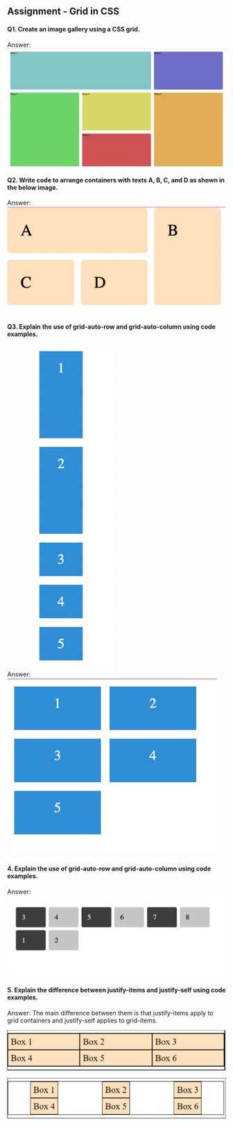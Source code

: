 ## Assignment - Grid in CSS

#### Q1. Create an image gallery using a CSS grid.

Answer:![Alt text](image.png)

#### Q2. Write code to arrange containers with texts A, B, C, and D as shown in the below image.

Answer: ![Alt text](image-1.png)

#### Q3. Explain the use of grid-auto-row and grid-auto-column using code examples.

Answer:
![Alt text](image-2.png)
![Alt text](image-3.png)

#### 4. Explain the use of grid-auto-row and grid-auto-column using code examples.

Answer: ![Alt text](image-4.png)

#### 5. Explain the difference between justify-items and justify-self using code examples.

Answer: The main difference between them is that justify-items apply to grid containers and justify-self applies to grid-items.

![Alt text](image-5.png)

![Alt text](image-6.png)
